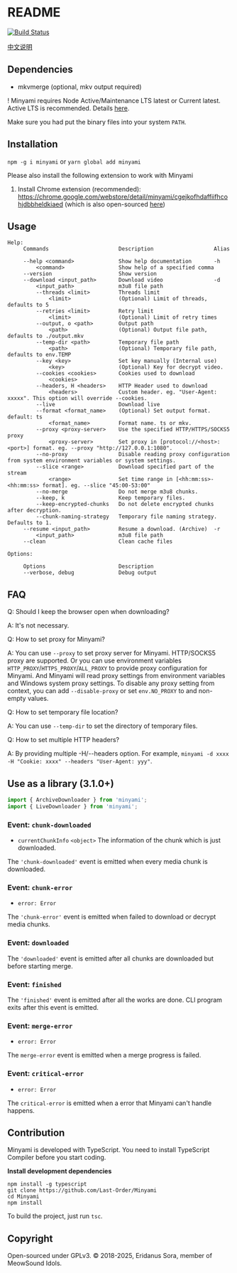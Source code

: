 # README

[![Build Status](https://github.com/Last-Order/Minyami/workflows/Node%20CI/badge.svg)](https://github.com/Last-Order/Minyami/actions)

[中文说明](readme.zh-cn.md)

## Dependencies

-   mkvmerge (optional, mkv output required)

! Minyami requires Node Active/Maintenance LTS latest or Current latest. Active LTS is recommended. Details [here](https://nodejs.org/en/about/previous-releases).

Make sure you had put the binary files into your system `PATH`.

## Installation

`npm -g i minyami` or `yarn global add minyami`

Please also install the following extension to work with Minyami

1. Install Chrome extension (recommended): https://chrome.google.com/webstore/detail/minyami/cgejkofhdaffiifhcohjdbbheldkiaed (which is also open-sourced [here](https://github.com/Last-Order/Minyami-chrome-extension))

## Usage

```
Help:
     Commands                      Description                   Alias

     --help <command>              Show help documentation       -h
         <command>                 Show help of a specified comma
     --version                     Show version
     --download <input_path>       Download video                -d
         <input_path>              m3u8 file path
         --threads <limit>         Threads limit
             <limit>               (Optional) Limit of threads, defaults to 5
         --retries <limit>         Retry limit
             <limit>               (Optional) Limit of retry times
         --output, o <path>        Output path
             <path>                (Optional) Output file path, defaults to ./output.mkv
         --temp-dir <path>         Temporary file path
             <path>                (Optional) Temporary file path, defaults to env.TEMP
         --key <key>               Set key manually (Internal use)
             <key>                 (Optional) Key for decrypt video.
         --cookies <cookies>       Cookies used to download
             <cookies>
         --headers, H <headers>    HTTP Header used to download
             <headers>             Custom header. eg. "User-Agent: xxxxx". This option will override --cookies.
         --live                    Download live
         --format <format_name>    (Optional) Set output format. default: ts
             <format_name>         Format name. ts or mkv.
         --proxy <proxy-server>    Use the specified HTTP/HTTPS/SOCKS5 proxy
             <proxy-server>        Set proxy in [protocol://<host>:<port>] format. eg. --proxy "http://127.0.0.1:1080".
         --no-proxy                Disable reading proxy configuration from system environment variables or system settings.
         --slice <range>           Download specified part of the stream
             <range>               Set time range in [<hh:mm:ss>-<hh:mm:ss> format]. eg. --slice "45:00-53:00"
         --no-merge                Do not merge m3u8 chunks.
         --keep, k                 Keep temporary files.
         --keep-encrypted-chunks   Do not delete encrypted chunks after decryption.
         --chunk-naming-strategy   Temporary file naming strategy. Defaults to 1.
     --resume <input_path>         Resume a download. (Archive)  -r
         <input_path>              m3u8 file path
     --clean                       Clean cache files

Options:

     Options                       Description
     --verbose, debug              Debug output
```

## FAQ

Q: Should I keep the browser open when downloading?

A: It's not necessary.

Q: How to set proxy for Minyami?

A: You can use `--proxy` to set proxy server for Minyami. HTTP/SOCKS5 proxy are supported. Or you can use environment variables `HTTP_PROXY`/`HTTPS_PROXY`/`ALL_PROXY` to provide proxy configuration for Minyami. And Minyami will read proxy settings from environment variables and Windows system proxy settings. To disable any proxy setting from context, you can add `--disable-proxy` or set `env.NO_PROXY` to and non-empty values.


Q: How to set temporary file location?

A: You can use `--temp-dir` to set the directory of temporary files.

Q: How to set multiple HTTP headers?

A: By providing multiple -H/--headers option. For example, `minyami -d xxxx -H "Cookie: xxxx" --headers "User-Agent: yyy"`.

## Use as a library (3.1.0+)

```TypeScript
import { ArchiveDownloader } from 'minyami';
import { LiveDownloader } from 'minyami';
```

### Event: `chunk-downloaded`

-   `currentChunkInfo` `<object>` The information of the chunk which is just downloaded.

The `'chunk-downloaded'` event is emitted when every media chunk is downloaded.

### Event: `chunk-error`

-   `error: Error`

The `'chunk-error'` event is emitted when failed to download or decrypt media chunks.

### Event: `downloaded`

The `'downloaded'` event is emitted after all chunks are downloaded but before starting merge.

### Event: `finished`

The `'finished'` event is emitted after all the works are done. CLI program exits after this event is emitted.

### Event: `merge-error`

-   `error: Error`

The `merge-error` event is emitted when a merge progress is failed.

### Event: `critical-error`

-   `error: Error`

The `critical-error` is emitted when a error that Minyami can't handle happens.

## Contribution

Minyami is developed with TypeScript. You need to install TypeScript Compiler before you start coding.

**Install development dependencies**

```
npm install -g typescript
git clone https://github.com/Last-Order/Minyami
cd Minyami
npm install
```

To build the project, just run `tsc`.

## Copyright

Open-sourced under GPLv3. © 2018-2025, Eridanus Sora, member of MeowSound Idols.
